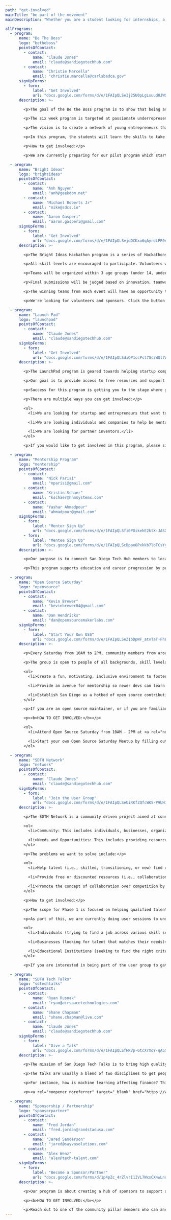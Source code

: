 ```yaml
---
path: "get-involved"
mainTitle: "be part of the movement"
mainDescription: "Whether you are a student looking for internships, a nonprofit hosting great events, an expert looking to give back, or a company looking for talent, San Diego Tech Hub exists to help you plug in to the resources you need to be successful in San Diego. All services are free of charge and this effort is led by tech volunteers."

allPrograms:
  - program:
      name: "Be The Boss"
      logo: "betheboss"
      pointsOfContact:
        - contact:
            name: "Claude Jones"
            email: "claude@sandiegotechhub.com"
        - contact:
            name: "Christie Marcella"
            email: "christie.marcella@carlsbadca.gov"
      signUpForms:
        - form:
            label: "Get Involved"
            url: "docs.google.com/forms/d/e/1FAIpQLSeIj25U0pLgLsuud0JWSAxQs_3mkcLI0PCC0pdAmePZb-o1Xg/viewform"
      description: >-

        <p>The goal of the Be the Boss program is to show that being an entrepreneur doesn’t take a lot of money or fancy degrees.</p>

        <p>The six week program is targeted at passionate underrepresented youth that do not readily have access to business and entrepreneurial resources to help them formulate a legitimate business idea.</p>

        <p>The vision is to create a network of young entrepreneurs that will learn from one another, teach each other, and spread the message that anyone can be their own boss.</p>

        <p>In this program, the students will learn the skills to take a passion, build a pitch, learn marketing techniques, and make their business idea a reality.  The goal is to build confidence, pride, and hope for these students.</p>

        <p>How to get involved:</p>

        <p>We are currently preparing for our pilot program which starts in June. Click the button above to fill out the online form, and we will be in contact to fill in any remaining spots.</p>

  - program:
      name: "Bright Ideas"
      logo: "brightideas"
      pointsOfContact:
        - contact:
            name: "Anh Nguyen"
            email: "anh@geekdom.net"
        - contact:
            name: "Michael Roberts Jr"
            email: "mike@sdcs.io"
        - contact:
            name: "Aaron Gasperi"
            email: "aaron.gasperi@gmail.com"
      signUpForms:
        - form:
            label: "Get Involved"
            url: "docs.google.com/forms/d/e/1FAIpQLSejdDCKxo6qAyrdLPR9nOmYv8GvJzTfE8lXTR27j_E1ApZj_g/viewform"
      description: >-

        <p>The Bright Ideas Hackathon program is a series of Hackathons that will give underprivileged youth aged 13-18 exposure to creating apps or digital product ideas that bridge the digital and physical world with mobile technology and bluetooth low energy beacons.</p>

        <p>All skill levels are encouraged to participate. Volunteers will be available to help with designing the UI/UX as well as development.</p>

        <p>Teams will be organized within 3 age groups (under 14, under 16 and under 18). Any participant may join a team in an older age bracket.</p>

        <p>Final submissions will be judged based on innovation, teamwork, communication, and implementation.</p>

        <p>The winning teams from each event will have an opportunity to have local developers (open source community members and college/code school students) assist them in building out their project/idea as an open source project.</p>

        <p>We're looking for volunteers and sponsors. Click the button above to fill out the signup form.</p>

  - program:
      name: "Launch Pad"
      logo: "launchpad"
      pointsOfContact:
        - contact:
            name: "Claude Jones"
            email: "claude@sandiegotechhub.com"
      signUpForms:
        - form:
            label: "Get Involved"
            url: "docs.google.com/forms/d/e/1FAIpQLSdiQP1ccPst7SczWQl7WY6UBsv3YtJFYY_dtsRqWhsWesIkwA/viewform"
      description: >-

        <p>The LaunchPad program is geared towards helping startup companies and entrepreneurs build the fundamental knowledge required to launch a successful company.</p>

        <p>Our goal is to provide access to free resources and support in building a pitch deck, defining a marketing plan, and doing any competitive analytics.  Basically we want to help make sure your idea is sound.</p>

        <p>Success for this program is getting you to the stage where you can present your idea in front of investors for potential funding.  With the knowledge gained, you will have the ability to set your own path of creating your destiny.</p>

        <p>There are multiple ways you can get involved:</p>

        <ol>
          <li>We are looking for startup and entrepreneurs that want to be part of the program as we are currently preparing for our pilot launch.</li>

          <li>We are looking individuals and companies to help be mentors and coaches.</li>

          <li>We are looking for partner inventors.</li>
        </ol>

        <p>If you would like to get involved in this program, please sign up and someone will be in contact with you.</p>

  - program:
      name: "Mentorship Program"
      logo: "mentorship"
      pointsOfContact:
        - contact:
            name: "Nick Parisi"
            email: "nparisi@gmail.com"
        - contact:
            name: "Kristin Schaer"
            email: "kschaer@hnmsystems.com"
        - contact:
            name: "Yashar Ahmadpour"
            email: "ahmadpour@gmail.com"
      signUpForms:
        - form:
            label: "Mentor Sign Up"
            url: "docs.google.com/forms/d/e/1FAIpQLSfi0POikehE2ktX-JASXwtr4VJobTv-VkLVpmhpW7vF_uDO2A/viewform"
        - form:
            label: "Mentee Sign Up"
            url: "docs.google.com/forms/d/e/1FAIpQLScDpaoOPxkkb7loTCsYyy7ZCH1OVCKCEGSXpZx3sOJxfndWAw/viewform"
      description: >-

        <p>Our purpose is to connect San Diego Tech Hub members to local mentorship programs to support education and career progression resulting in a stronger tech community.</p>

        <p>This program supports education and career progression by providing resume reviews, career guidance, job search guidance, and longer term connections. We are looking to create a Mentor Bot to facilitate higher quality connections in an efficient way.</p>

  - program:
      name: "Open Source Saturday"
      logo: "opensource"
      pointsOfContact:
        - contact:
            name: "Kevin Brewer"
            email: "kevinbrewer04@gmail.com"
        - contact:
            name: "Dan Hendricks"
            email: "dan@opensourcemakerlabs.com"
      signUpForms:
        - form:
            label: "Start Your Own OSS"
            url: "docs.google.com/forms/d/e/1FAIpQLSeZ1bDpWF_atvTaT-FhLtUyGNZLi7jor1RYPUoMQntdk_KWxg/viewform"
      description: >-

        <p>Every Saturday from 10AM to 2PM, community members from around San Diego get together to collaboratively contribute to open source projects.</p>

        <p>The group is open to people of all backgrounds, skill levels, and expertise. It is generously hosted by Dan Hendricks at Open Source Maker Labs in Vista. Open source is about more than software, thus OSML provides the tools necessary to contribute to hardware and IoT projects as well. OSML features a full workshop with 3D printing, electronics, robotics, and CNC machines.</p>

        <ol>
          <li>Create a fun, motivating, inclusive environment to foster consistent open source contributions.</li>

          <li>Provide an avenue for mentorship so newer devs can learn how to contribute to open source. From git workflows to branching strategies to commit messages, participants will learn the conventions of working with git on a collaborative team.</li>

          <li>Establish San Diego as a hotbed of open source contribution.</li>
        </ol>

        <p>If you are an open source maintainer, or if you are familiar with a particular project, Open Source Saturday is a great opportunity to onboard new contributors. If you are a new developer who would like to learn how to contribute to open source, you will find experienced contributors who can provide guidance. If you are an experienced developer yourself, you will find a motivating, collaborative atmosphere to have fun making new contributions. And if you are not a programmer, the group could use your insights into visual design, user experience, accessibility, and more.</p>

        <p><b>HOW TO GET INVOLVED:</b></p>

        <ol>
          <li>Attend Open Source Saturday from 10AM - 2PM at <a rel="noopener noreferrer" target="_blank" href="https://maps.app.goo.gl/a34HK">Open Source Maker Labs in Vista</a></li>

          <li>Start your own Open Source Saturday Meetup by filling out the form.</li>
        </ol>

  - program:
      name: "SDTH Network"
      logo: "network"
      pointsOfContact:
        - contact:
            name: "Claude Jones"
            email: "claude@sandiegotechhub.com"
      signUpForms:
        - form:
            label: "Join the User Group"
            url: "docs.google.com/forms/d/e/1FAIpQLSeUiRKfZQfcWKS-P9UHilxhKbj5FRyQ0bnxgLlmjSC1ZzUvtw/viewform"
      description: >-

        <p>The SDTH Network is a community driven project aimed at connecting needs to opportunities. There are two points to the network:</p>

        <ol>
          <li>Community: This includes individuals, businesses, organizations that have an interest in finding jobs, sourcing talent or making a difference.</li>

          <li>Needs and Opportunities: This includes providing resources, experience, and access to events based on the need of the community.</li>
        </ol>

        <p>The problems we want to solve include:</p>

        <ol>
          <li>Help talent (i.e., skilled, transitioning, or new) find qualified jobs with no friction or barrier to entry.</li>

          <li>Provide free or discounted resources (i.e., collaboration space, food, speakers, other services) to individuals in need.</li>

          <li>Promote the concept of collaboration over competition by providing visibility to various program and events encouraging partnerships.</li>
        </ol>

        <p>How to get involved:</p>

        <p>The scope for Phase 1 is focused on helping qualified talent find jobs with no friction or barrier to entry.</p>

        <p>As part of this, we are currently doing user sessions to understand needs and pain points for:</p>

        <ol>
          <li>Individuals (trying to find a job across various skill sets/experiences)</li>

          <li>Businesses (looking for talent that matches their needs)</li>

          <li>Educational Institutions (seeking to find the right criteria to ensure students are marketable for the workforce)</li>
        </ol>

        <p>If you are interested in being part of the user group to gather requirements for this program, fill out the signup form.<p>

  - program:
      name: "SDTH Tech Talks"
      logo: "sdtechtalks"
      pointsOfContact:
        - contact:
            name: "Ryan Rusnak"
            email: "ryan@airspacetechnologies.com"
        - contact:
            name: "Shane Chapman"
            email: "shane.chapman@live.com"
        - contact:
            name: "Claude Jones"
            email: "claude@sandiegotechhub.com"
      signUpForms:
        - form:
            label: "Give a Talk"
            url: "docs.google.com/forms/d/e/1FAIpQLSfHKVp-GtcXrXoY-qA5X9FWS6ssU9wNspDkI-OxUQvA3GdrOA/viewform"
      description: >-

        <p>The mission of San Diego Tech Talks is to bring high quality content to the San Diego community about once a month to bring people in the tech community together.</p>

        <p>The talks are usually a blend of two disciplines to get people interested in tech that may not have had a previous avenue into the discipline.</p>

        <p>For instance, how is machine learning affecting finance? Think TED Talks, but live and in San Diego. At each event, companies will get a chance to broadcast opportunities at their companies and individuals will get a chance to announce their skillsets to continue to grow and diversify our community.</p>

        <p><a rel="noopener noreferrer" target="_blank" href="https://www.meetup.com/Carlsbad-Tech-Talks/">Join the meetup</a> or contact <a rel="noopener noreferrer" target="_blank" href="mailto:ryan@airspacetechnologies.com">Ryan</a> if you are interested in helping out!</p>

  - program:
      name: "Sponsorship / Partnership"
      logo: "sponsorpartner"
      pointsOfContact:
        - contact:
            name: "Fred Jordan"
            email: "fred.jordan@randstadusa.com"
        - contact:
            name: "Jared Sanderson"
            email: "jared@sayvasolutions.com"
        - contact:
            name: "Alex Wenz"
            email: "alex@tech-talent.com"
      signUpForms:
        - form:
            label: "Become a Sponsor/Partner"
            url: "docs.google.com/forms/d/1p4pZc_4rZlvrI1IVL7WxxCX4wLnq-f297IiFeBjcde4/edit"
      description: >-

        <p>Our program is about creating a hub of sponsors to support organizations within the San Diego technology ecosystem.</p>

        <p><b>HOW TO GET INVOLVED:</b></p>

        <p>Reach out to one of the community pillar members who can answer how your institution can support our initiative.</p>
---
```

